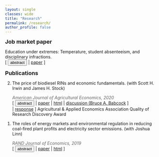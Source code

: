 ```yaml
---
layout: single
classes: wide
title: "Research"
permalink: /research/
author_profile: false
---
```


<strong><font size = "4">Job market paper</font></strong>
<p style="margin-bottom:0"> Education under extremes: Temperature, student absenteeism, and disciplinary infractions.</p>
<div class="buttonbar">[ <button class="button" onclick="button(&quot;abs7&quot;)">abstract</button> | <a href="/files/mccormack_jmp.pdf" target="_blank">paper</a> ]</div>
<div class="popup" id="abs7" style="display: none;">How does student behavior respond to extreme temperatures and who is most affected? Using daily student-level data from a large urban school district, I estimate the causal effect of temperature on two dimensions of student behavior that are predictive of academic and later life outcomes: school absences and disciplinary referrals. Absenteeism increases in response to both hot and cold conditions, particularly for Black and Hispanic students. Hot conditions also increase the likelihood that a student will receive a disciplinary referral, an effect found only among students attending schools without air conditioning. Results suggest that unequal access to air conditioning may exacerbate racial, ethnic, and socioeconomic disparities in school.</div>

<strong><font size = "4">Publications</font></strong>
<ol reversed class="bracket">
<li><p style="margin-bottom:0">The price of biodiesel RINs and economic fundamentals. (with Scott H. Irwin and James H. Stock)</p>
<p style="margin-bottom:0; color:#666"><em>American Journal of Agricultural Economics, 2020</em></p>
<div class="buttonbar">[ <button class="button" onclick="button(&quot;abs4&quot;)">abstract</button> | <a href="/files/AJAE_2020.pdf" target="_blank">paper</a> | <a href="https://onlinelibrary.wiley.com/doi/full/10.1002/ajae.12014" target="_blank">html</a> | <a href="/files/AJAE_2020_discussion.pdf" target="_blank">discussion (Bruce A. Babcock</a> ]</div> | <a href="/files/AJAE_2020_response.pdf" target="_blank">response</a> ]</div>
<div class="popup" id="abs4" style="display: none;">The D4 RIN is the tradable compliance certificate for the biomass-based diesel (BBD) mandate in the renewable fuel standard (RFS). Understanding the price dynamics of the D4 RIN is important for understanding the RFS because its price sets a ceiling on the ethanol RIN (D6) and because some observers have suggested that RIN price fluctuations are too large to be explained by economic theory. We use option pricing theory to develop a model of the D4 RIN in terms of its economic fundamentals: the spread between the price of biodiesel and petroleum diesel and the status of the biodiesel blenders’ tax credit. The resulting D4 fundamental price closely tracks actual D4 prices. We conclude that RIN price volatility arises because of the design of the RFS and intrinsic features of the U.S. fuel supply system.</div>
Agricultural & Applied Economics Association Quality of Research Discovery Award
</li>

<li><p style="margin-bottom:0">The roles of energy markets and environmental regulation in reducing coal-fired plant profits and electricity sector emissions. (with Joshua Linn)</p>
<p style="margin-bottom:0; color:#666"><em>RAND Journal of Economics, 2019</em></p>
<div class="buttonbar">[ <button class="button" onclick="button(&quot;abs3&quot;)">abstract</button> | <a href="/files/RAND_2019.pdf" target="_blank">paper</a>  | <a href="https://onlinelibrary.wiley.com/doi/10.1111/1756-2171.12294" target="_blank">html</a> ]</div>
<div class="popup" id="abs3" style="display: none;">Between 2005 and 2015, US electricity sector emissions of nitrogen oxides and sulfur dioxide, which harm human health and the environment, declined by two thirds, and many coal-fired power plants became unprofitable and retired. Intense public controversy has focused on these changes, but the literature has not identified their underlying causes. Using a new electricity sector model of the US eastern interconnection that accurately reproduces unit operation, emissions, and retirement, we find that electricity consumption and natural gas prices account for nearly all the coal plant profitability declines and resulting retirements. Environmental regulations had little effect on these outcomes.</div>
</li>


<script>
function button(id) {
  var x = document.getElementById(id);
  var ids = ["abs3", "abs4", "abs7"];
  for(var i = 0; i < ids.length; i++) {
    var item = ids[i];
    if (item != id) {
      document.getElementById(item).style.display = "none";
    } else {
      if (x.style.display === "none") {
        x.style.display = "block"
      } else {
        x.style.display = "none";
      }
    }
  }	
}
</script> 

<script>
document.querySelectorAll('.bracket')
  .forEach(list => {
    const c = list.querySelectorAll('li').length + 1;
    list.style.counterReset = `list ${c}`;
  });
</script>